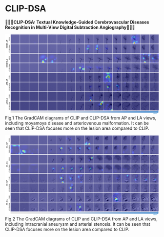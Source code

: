 # CLIP-DSA
📢📢📢**CLIP-DSA: Textual Knowledge-Guided Cerebrovascular Diseases Recognition in Multi-View Digital Subtraction Angiography**🧠🧠🧠

![Alt Text](images/GradCAM.png)
Fig.1 The GradCAM diagrams of CLIP and CLIP-DSA from AP and LA views, including moyamoya disease and arteriovenous malformation. It can be seen that CLIP-DSA focuses more on the lesion area compared to CLIP.

![Alt Text](images/GradCAM1.png)
Fig.2 The GradCAM diagrams of CLIP and CLIP-DSA from AP and LA views, including Intracranial aneurysm and arterial stenosis. It can be seen that CLIP-DSA focuses more on the lesion area compared to CLIP.
